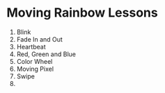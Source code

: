 # Moving Rainbow Lessons

1. Blink
2. Fade In and Out
3. Heartbeat
4. Red, Green and Blue
5. Color Wheel
6. Moving Pixel
7. Swipe
8. 